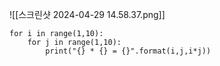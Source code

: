 ![[스크린샷 2024-04-29 14.58.37.png]]
```
for i in range(1,10):
    for j in range(1,10):
        print("{} * {} = {}".format(i,j,i*j))
        
```